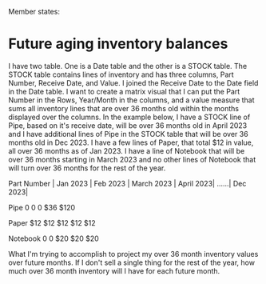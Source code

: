 Member states:

# Future aging inventory balances

I have two table. One is a Date table and the other is a STOCK table. The STOCK table contains lines of inventory and has three columns, Part Number, Receive Date, and Value. I joined the Receive Date to the Date field in the Date table. I want to create a matrix visual that I can put the Part Number in the Rows, Year/Month in the columns, and a value measure that sums all inventory lines that are over 36 months old within the months displayed over the columns. In the example below, I have a STOCK line of Pipe, based on it's receive date, will be over 36 months old in April 2023 and I have additional lines of Pipe in the STOCK table that will be over 36 months old in Dec 2023. I have a few lines of Paper, that total $12 in value, all over 36 months as of Jan 2023. I have a line of Notebook that will be over 36 months starting in March 2023 and no other lines of Notebook that will turn over 36 months for the rest of the year.

Part Number  |  Jan 2023 | Feb 2023 | March 2023 | April 2023| ......| Dec 2023|

Pipe                         0                 0               0                $36                   $120

Paper                      $12             $12           $12             $12                    $12

Notebook                0                  0             $20             $20                   $20

What I'm trying to accomplish to project my over 36 month inventory values over future months. If I don't sell a single thing for the rest of the year, how much over 36 month inventory will I have for each future month.
